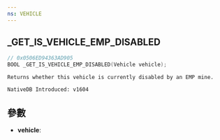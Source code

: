 ```yaml
---
ns: VEHICLE
---
```

## _GET_IS_VEHICLE_EMP_DISABLED

```c
// 0x0506ED94363AD905
BOOL _GET_IS_VEHICLE_EMP_DISABLED(Vehicle vehicle);
```

```
Returns whether this vehicle is currently disabled by an EMP mine.

NativeDB Introduced: v1604
```

## 參數
* **vehicle**:

